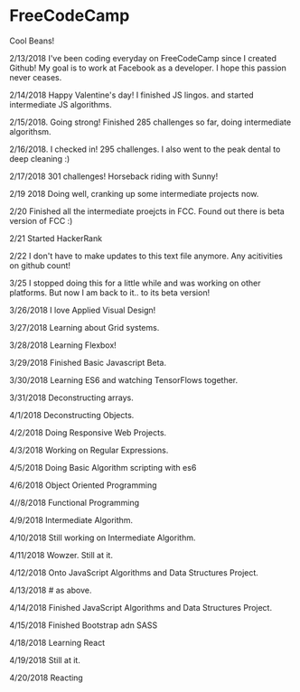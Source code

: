 # FreeCodeCamp

Cool Beans! 

2/13/2018 I've been coding everyday on FreeCodeCamp since I created Github! My goal is to work at Facebook as a developer. I hope this passion never ceases.

2/14/2018 Happy Valentine's day! I finished JS lingos. and started intermediate JS algorithms.

2/15/2018. Going strong! Finished 285 challenges so far, doing intermediate algorithsm. 

2/16/2018. I checked in! 295 challenges. I also went to the peak dental to deep cleaning :)

2/17/2018 301 challenges! Horseback riding with Sunny!

2/19 2018 Doing well, cranking up some intermediate projects now.

2/20 Finished all the intermediate proejcts in FCC. Found out there is beta version of FCC :)

2/21 Started HackerRank

2/22 I don't have to make updates to this text file anymore. Any acitivities on github count!

3/25 I stopped doing this for a little while and was working on other platforms. But now I am back to it.. to its beta version!

3/26/2018 I love Applied Visual Design!

3/27/2018 Learning about Grid systems.

3/28/2018 Learning Flexbox!

3/29/2018 Finished Basic Javascript Beta.

3/30/2018 Learning ES6 and watching TensorFlows together.

3/31/2018 Deconstructing arrays.

4/1/2018 Deconstructing Objects.

4/2/2018 Doing Responsive Web Projects.

4/3/2018 Working on Regular Expressions.

4/5/2018 Doing Basic Algorithm scripting with es6

4/6/2018 Object Oriented Programming

4//8/2018 Functional Programming

4/9/2018 Intermediate Algorithm.

4/10/2018 Still working on Intermediate Algorithm.

4/11/2018 Wowzer. Still at it.

4/12/2018 Onto JavaScript Algorithms and Data Structures Project.

4/13/2018 # as above.

4/14/2018 Finished JavaScript Algorithms and Data Structures Project.

4/15/2018 Finished Bootstrap adn SASS

4/18/2018 Learning React

4/19/2018 Still at it.

4/20/2018 Reacting
